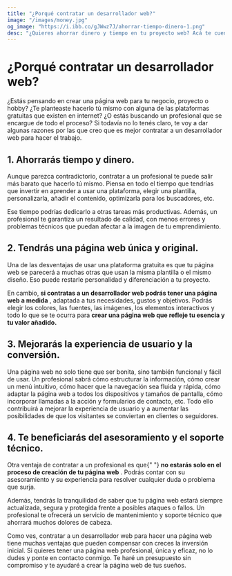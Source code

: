 ```yaml
---
title: "¿Porqué contratar un desarrollador web?"
image: "/images/money.jpg"
og_image: "https://i.ibb.co/gJWwz7J/ahorrar-tiempo-dinero-1.png"
desc: "¿Quieres ahorrar dinero y tiempo en tu proyecto web? Acá te cuento porqué contratar a un desarrollador profesional te garantizará calidad y eficiencia."
---
```

# ¿Porqué contratar un desarrollador web?

¿Estás pensando en crear una página web para tu negocio, proyecto o hobby? ¿Te
planteaste hacerlo tú mismo con alguna de las plataformas gratuitas que existen
en internet? ¿O estás buscando un profesional que se encargue de todo el
proceso? Si todavía no lo tenés claro, te voy a dar algunas razones por las que
creo que es mejor contratar a un desarrollador web para hacer el trabajo.

## 1\. Ahorrarás tiempo y dinero.

Aunque parezca contradictorio, contratar a un profesional te puede salir más
barato que hacerlo tú mismo. Piensa en todo el tiempo que tendrías que invertir
en aprender a usar una plataforma, elegir una plantilla, personalizarla, añadir
el contenido, optimizarla para los buscadores, etc.

Ese tiempo podrías dedicarlo a otras tareas más productivas. Además, un
profesional te garantiza un resultado de calidad, con menos errores y problemas
técnicos que puedan afectar a la imagen de tu emprendimiento.

## 2\. Tendrás una página web única y original.

Una de las desventajas de usar una plataforma gratuita es que tu página web se
parecerá a muchas otras que usan la misma plantilla o el mismo diseño. Eso puede
restarle personalidad y diferenciación a tu proyecto.

En cambio, **si contratas a un desarrollador web podrás tener una página
web a medida** , adaptada a tus necesidades, gustos y objetivos. Podrás elegir
los colores, las fuentes, las imágenes, los elementos interactivos y todo lo que
se te ocurra para **crear una página web que refleje tu esencia y tu valor
añadido.**

## 3\. Mejorarás la experiencia de usuario y la conversión.

Una página web no solo tiene que ser bonita, sino también funcional y fácil de
usar. Un profesional sabrá cómo estructurar la información, cómo crear un menú
intuitivo, cómo hacer que la navegación sea fluida y rápida, cómo adaptar la
página web a todos los dispositivos y tamaños de pantalla, cómo incorporar
llamadas a la acción y formularios de contacto, etc. Todo ello contribuirá a
mejorar la experiencia de usuario y a aumentar las posibilidades de que los
visitantes se conviertan en clientes o seguidores.

## 4\. Te beneficiarás del asesoramiento y el soporte técnico.

Otra ventaja de contratar a un profesional es que{" "} **no estarás solo en el
proceso de creación de tu página web** . Podrás contar con su asesoramiento y su
experiencia para resolver cualquier duda o problema que surja.

Además, tendrás la tranquilidad de saber que tu página web estará siempre
actualizada, segura y protegida frente a posibles ataques o fallos. Un
profesional te ofrecerá un servicio de mantenimiento y soporte técnico que
ahorrará muchos dolores de cabeza.

Como ves, contratar a un desarrollador web para hacer una página web tiene
muchas ventajas que pueden compensar con creces la inversión inicial. Si quieres
tener una página web profesional, única y eficaz, no lo dudes y ponte en
contacto conmigo. Te haré un presupuesto sin compromiso y te ayudaré a crear la
página web de tus sueños.